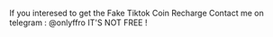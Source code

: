 If you interesed to get the Fake Tiktok Coin Recharge
Contact me on telegram : @onlyffro
IT'S NOT FREE !
